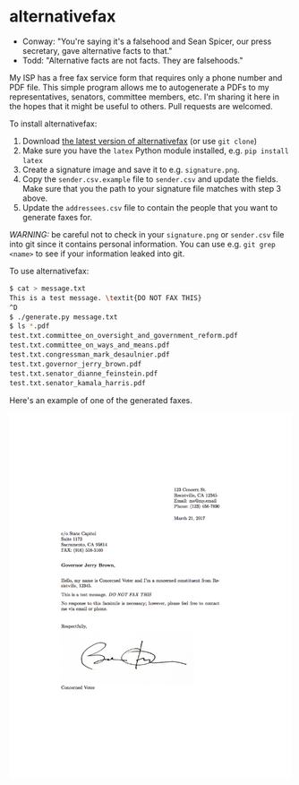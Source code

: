 # alternativefax

* Conway: "You're saying it's a falsehood and Sean Spicer, our press secretary, gave alternative facts to that."
* Todd: "Alternative facts are not facts. They are falsehoods."

My ISP has a free fax service form that requires only a phone number and PDF file. This simple program allows me to autogenerate a PDFs to my representatives, senators, committee members, etc. I'm sharing it here in the hopes that it might be useful to others. Pull requests are welcomed.

To install alternativefax:

1. Download [the latest version of alternativefax](https://github.com/massie/alternativefax/archive/master.zip) (or use `git clone`)
2. Make sure you have the `latex` Python module installed, e.g. `pip install latex`
3. Create a signature image and save it to e.g. `signature.png`.
4. Copy the `sender.csv.example` file to `sender.csv` and update the fields. Make sure that you the path to your signature file matches with step 3 above.
5. Update the `addressees.csv` file to contain the people that you want to generate faxes for.

*WARNING:* be careful not to check in your `signature.png` or `sender.csv` file into git since it contains personal information. You can use e.g. `git grep <name>` to see if your information leaked into git.

To use alternativefax:

```bash
$ cat > message.txt
This is a test message. \textit{DO NOT FAX THIS}
^D
$ ./generate.py message.txt
$ ls *.pdf
test.txt.committee_on_oversight_and_government_reform.pdf
test.txt.committee_on_ways_and_means.pdf
test.txt.congressman_mark_desaulnier.pdf
test.txt.governor_jerry_brown.pdf
test.txt.senator_dianne_feinstein.pdf
test.txt.senator_kamala_harris.pdf
```

Here's an example of one of the generated faxes.

![Example FAX](example_fax.png)
